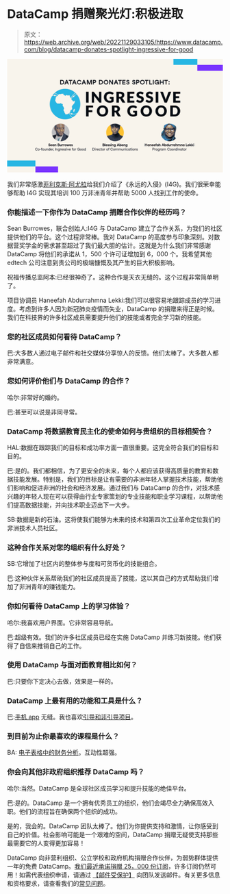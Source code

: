 # DataCamp 捐赠聚光灯:积极进取

> 原文：<https://web.archive.org/web/20221129033105/https://www.datacamp.com/blog/datacamp-donates-spotlight-ingressive-for-good>

[![](img/19a556e280109415d8e682ae71023f08.png)](https://web.archive.org/web/20221212135912/https://techcabal.com/2020/11/24/ingressive-for-good-partners-with-datacamp-to-provide-free-data-skills-training-for-african-youth)

我们非常感激[菲利克斯·阿尤拉](https://web.archive.org/web/20221212135912/https://www.datacamp.com/community/blog/felix-ayoola)给我们介绍了《永远的入侵》(I4G)。我们很荣幸能够帮助 I4G 实现其培训 100 万非洲青年并帮助 5000 人找到工作的使命。

### 你能描述一下你作为 DataCamp 捐赠合作伙伴的经历吗？

Sean Burrowes，联合创始人:I4G 与 DataCamp 建立了合作关系，为我们的社区提供他们的平台。这个过程非常棒。我对 DataCamp 的高度参与印象深刻。对数据营奖学金的需求甚至超过了我们最大胆的估计。这就是为什么我们非常感谢 DataCamp 将他们的承诺从 1，500 个许可证增加到 6，000 个。我希望其他 edtech 公司注意到贵公司的极端慷慨及其产生的巨大积极影响。

祝福传播总监阿本:已经很神奇了。这种合作是天衣无缝的。这个过程非常简单明了。

项目协调员 Haneefah Abdurrahmna Lekki:我们可以很容易地跟踪成员的学习进度。考虑到许多人因为新冠肺炎疫情而失业，DataCamp 的捐赠来得正是时候。我们在科技界的许多社区成员需要提升他们的技能或者完全学习新的技能。

### 您的社区成员如何看待 DataCamp？

巴:大多数人通过电子邮件和社交媒体分享惊人的反馈。他们太棒了。大多数人都非常满意。

### 您如何评价他们与 DataCamp 的合作？

哈尔:非常好的婚约。

巴:甚至可以说是非同寻常。

### DataCamp 将数据教育民主化的使命如何与贵组织的目标相契合？

HAL:数据在跟踪我们的目标和成功率方面一直很重要。这完全符合我们的目标和目的。

巴:是的。我们都相信，为了更安全的未来，每个人都应该获得高质量的教育和数据技能发展。特别是，我们的目标是让有需要的非洲年轻人掌握技术技能，帮助他们影响和促进非洲的社会和经济发展。通过我们与 DataCamp 的合作，对技术感兴趣的年轻人现在可以获得由行业专家策划的专业技能和职业学习课程，以帮助他们提高数据技能，并向技术职业迈出下一大步。

SB:数据是新的石油。这将使我们能够为未来的技术和第四次工业革命定位我们的非洲技术人员社区。

### 这种合作关系对您的组织有什么好处？

SB:它增加了社区内的整体参与度和可货币化的技能组合。

巴:这种伙伴关系帮助我们的社区成员提高了技能，这以其自己的方式帮助我们增加了非洲青年的赚钱能力。

### 你如何看待 DataCamp 上的学习体验？

哈尔:我喜欢用户界面。它非常容易导航。

巴:超级有效。我们的许多社区成员已经在实施 DataCamp 并练习新技能。他们获得了自信来推销自己的工作。

### 使用 DataCamp 与面对面教育相比如何？

巴:只要你下定决心去做，效果是一样的。

### DataCamp 上最有用的功能和工具是什么？

巴:[手机 app](https://web.archive.org/web/20221212135912/http://datacamp.com/mobile) 无缝。我也喜欢[引导和非引导项目](https://web.archive.org/web/20221212135912/http://datacamp.com/projects)。

### 到目前为止你最喜欢的课程是什么？

BA: [电子表格中的财务分析](https://web.archive.org/web/20221212135912/https://learn.datacamp.com/courses/financial-analytics-in-spreadsheets)。互动性超强。

### 你会向其他非政府组织推荐 DataCamp 吗？

哈尔:当然。DataCamp 是全球社区成员学习和提升技能的绝佳平台。

巴:是的。DataCamp 是一个拥有优秀员工的组织，他们会竭尽全力确保高效入职。他们的流程旨在确保两个组织的成功。

是的，我会的。DataCamp 团队太棒了。他们为你提供支持和激情，让你感受到自己的价值。社会影响可能是一个艰难的空间，DataCamp 捐赠无疑使支持那些最需要它的人变得更加容易！

DataCamp 向非营利组织、公立学校和政府机构捐赠合作伙伴，为弱势群体提供一年的免费 DataCamp。[我们最近承诺捐赠 25，000 份订阅](https://web.archive.org/web/20221212135912/https://www.datacamp.com/community/blog/datacamp-donates)，许多订阅仍然可用！如需代表组织申请，请通过 [【邮件受保护】](/web/20221212135912/https://www.datacamp.com/cdn-cgi/l/email-protection#4d2922232c39280d292c392c2e2c203d632e2220) 向团队发送邮件。有关更多信息和资格要求，请查看我们的[常见问题](https://web.archive.org/web/20221212135912/https://support.datacamp.com/hc/en-us/articles/360051596574)。
